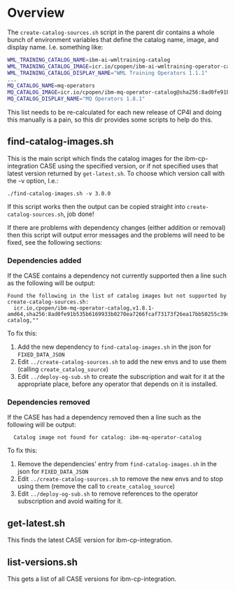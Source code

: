 # Overview
The `create-catalog-sources.sh` script in the parent dir contains a whole bunch of environment
variables that define the catalog name, image, and display name. I.e. something like:
```sh
WML_TRAINING_CATALOG_NAME=ibm-ai-wmltraining-catalog
WML_TRAINING_CATALOG_IMAGE=icr.io/cpopen/ibm-ai-wmltraining-operator-catalog@sha256:4e88b9f2df60be6af156d188657763dfa4cbe074c40ea85ba82858796e3cd6a3
WML_TRAINING_CATALOG_DISPLAY_NAME="WML Training Operators 1.1.1"
...
MQ_CATALOG_NAME=mq-operators
MQ_CATALOG_IMAGE=icr.io/cpopen/ibm-mq-operator-catalog@sha256:8ad0fe91b535b6169933b0270ea7266fcaf73173f26ea17bb50255c39d5b2aa6
MQ_CATALOG_DISPLAY_NAME="MQ Operators 1.8.1"
```

This list needs to be re-calculated for each new release of CP4I and doing this manually is a pain,
so this dir provides some scripts to help do this.

## find-catalog-images.sh
This is the main script which finds the catalog images for the ibm-cp-integration CASE using the
specified version, or if not specified uses that latest version returned by `get-latest.sh`. To
choose which version call with the -v option, I.e.:
```
./find-catalog-images.sh -v 3.0.0
```

If this script works then the output can be copied straight into `create-catalog-sources.sh`, job
done!

If there are problems with dependency changes (either addition or removal) then this script will
output error messages and the problems will need to be fixed, see the following sections:

### Dependencies added
If the CASE contains a dependency not currently supported then a line such as the following will be
output:
```
Found the following in the list of catalog images but not supported by create-catalog-sources.sh:
  icr.io,cpopen/ibm-mq-operator-catalog,v1.8.1-amd64,sha256:8ad0fe91b535b6169933b0270ea7266fcaf73173f26ea17bb50255c39d5b2aa6,IMAGE,linux,amd64,"",0,CASE,olm-catalog,""
```
To fix this:
1) Add the new dependency to `find-catalog-images.sh` in the json for `FIXED_DATA_JSON`
2) Edit `../create-catalog-sources.sh` to add the new envs and to use them (calling `create_catalog_source`)
3) Edit `../deploy-og-sub.sh` to create the subscription and wait for it at the appropriate place, before any operator that depends on it is installed.

### Dependencies removed
If the CASE has had a dependency removed then a line such as the following will be output:
```
  Catalog image not found for catalog: ibm-mq-operator-catalog
```
To fix this:
1) Remove the dependencies' entry from `find-catalog-images.sh` in the json for `FIXED_DATA_JSON`
2) Edit `../create-catalog-sources.sh` to remove the new envs and to stop using them (remove the call to `create_catalog_source`)
3) Edit `../deploy-og-sub.sh` to remove references to the operator subscription and avoid waiting for it.

## get-latest.sh
This finds the latest CASE version for ibm-cp-integration.

## list-versions.sh
This gets a list of all CASE versions for ibm-cp-integration.
